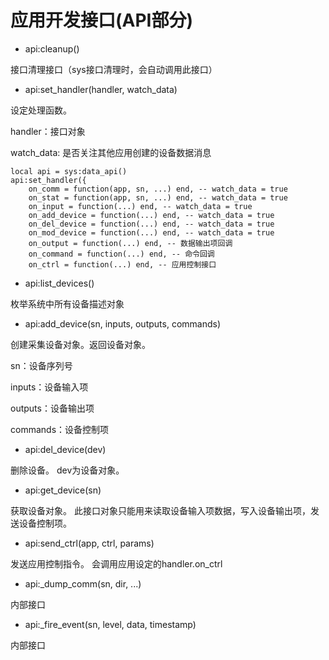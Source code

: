 # 应用开发接口(API部分)  #

* api:cleanup()

接口清理接口（sys接口清理时，会自动调用此接口）

* api:set_handler(handler, watch_data)

设定处理函数。

handler：接口对象

watch_data: 是否关注其他应用创建的设备数据消息
```
local api = sys:data_api()
api:set_handler({
	on_comm = function(app, sn, ...) end, -- watch_data = true
	on_stat = function(app, sn, ...) end, -- watch_data = true
	on_input = function(...) end, -- watch_data = true
	on_add_device = function(...) end, -- watch_data = true
	on_del_device = function(...) end, -- watch_data = true
	on_mod_device = function(...) end, -- watch_data = true
	on_output = function(...) end, -- 数据输出项回调
	on_command = function(...) end, -- 命令回调
	on_ctrl = function(...) end, -- 应用控制接口
```

* api:list_devices()

枚举系统中所有设备描述对象

* api:add_device(sn, inputs, outputs, commands)

创建采集设备对象。返回设备对象。

sn：设备序列号

inputs：设备输入项

outputs：设备输出项

commands：设备控制项

* api:del_device(dev)

删除设备。 dev为设备对象。

* api:get_device(sn)

获取设备对象。 此接口对象只能用来读取设备输入项数据，写入设备输出项，发送设备控制项。

* api:send_ctrl(app, ctrl, params)

发送应用控制指令。 会调用应用设定的handler.on_ctrl

* api:_dump_comm(sn, dir, ...)

内部接口

* api:_fire_event(sn, level, data, timestamp)

内部接口
